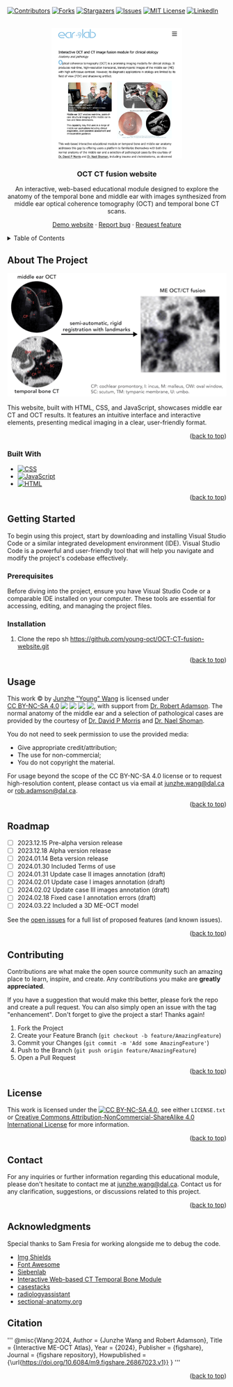 <!-- Improved compatibility of back to top link: See: https://github.com/othneildrew/Best-README-Template/pull/73 -->

<a name="readme-top"></a>

<!--
*** Thanks for checking out the Best-README-Template. If you have a suggestion
*** that would make this better, please fork the repo and create a pull request
*** or simply open an issue with the tag "enhancement".
*** Don't forget to give the project a star!
*** Thanks again! Now go create something AMAZING! :D
-->

<!-- PROJECT SHIELDS -->
<!--
*** I'm using markdown "reference style" links for readability.
*** Reference links are enclosed in brackets [ ] instead of parentheses ( ).
*** See the bottom of this document for the declaration of the reference variables
*** for contributors-url, forks-url, etc. This is an optional, concise syntax you may use.
*** https://www.markdownguide.org/basic-syntax/#reference-style-links
-->

[![Contributors][contributors-shield]][contributors-url]
[![Forks][forks-shield]][forks-url]
[![Stargazers][stars-shield]][stars-url]
[![Issues][issues-shield]][issues-url]
[![MIT License][license-shield]][license-url]
[![LinkedIn][linkedin-shield]][linkedin-url]

<!-- PROJECT LOGO -->
<br />
<div align="center">
  <a href="https://github.com/github_username/repo_name">
    <img src="dist/images/readme/index.jpg" alt="Logo" width="300">
  </a>

<h3 align="center">OCT CT fusion website</h3>

  <p align="center">

An interactive, web-based educational module designed to explore the anatomy of the temporal bone and middle ear with images
synthesized from middle ear optical coherence tomography (OCT) and temporal bone CT scans.

<!-- <br />
<a href="https://github.com/github_username/repo_name"><strong>Explore the docs »</strong></a>
<br /> -->
<!-- <br />
<a href="https://github.com/github_username/repo_name">View Demo</a> -->
<!-- · -->

<a href="https://earlab.ca">Demo website</a>
·
<a href="https://github.com/young-oct/OCT-CT-fusion-website/issues">Report bug</a>
·
<a href="https://github.com/young-oct/OCT-CT-fusion-website/issues">Request feature</a>

  </p>
</div>

<!-- TABLE OF CONTENTS -->
<details>
  <summary>Table of Contents</summary>
  <ol>
    <li>
      <a href="#about-the-project">About the project</a>
      <ul>
        <li><a href="#built-with">Built with</a></li>
      </ul>
    </li>
    <li>
      <a href="#getting-started">Getting started</a>
      <ul>
        <li><a href="#prerequisites">Prerequisites</a></li>
        <li><a href="#installation">Installation</a></li>
      </ul>
    </li>
    <li><a href="#usage">Usage</a></li>
    <li><a href="#roadmap">Roadmap</a></li>
    <li><a href="#contributing">Contributing</a></li>
    <li><a href="#license">License</a></li>
    <li><a href="#contact">Contact</a></li>
    <li><a href="#acknowledgments">Acknowledgments</a></li>
  </ol>
</details>

<!-- ABOUT THE PROJECT -->

## About The Project

<!-- Reference-style (two parts)-->

<!-- [![Product Name Screen Shot][product-screenshot]](HTML/images/fusion/01_fused_demo.gif)

[product-screenshot]: HTML/images/fusion/01_fused_demo.gif -->

[![Product Name Screen Shot][product-screenshot]](https://example.com)

<!-- # OCT-CT-fusion-website -->

This website, built with HTML, CSS, and JavaScript, showcases middle ear CT and OCT results. It features an intuitive interface and interactive elements, presenting medical imaging in a clear, user-friendly format.

<!-- Here's a blank template to get started: To avoid retyping too much info. Do a search and replace with your text editor for the following: `github_username`, `repo_name`, `twitter_handle`, `linkedin_username`, `email_client`, `email`, `project_title`, `project_description` -->

<p align="right">(<a href="#readme-top">back to top</a>)</p>

### Built With

<!-- - [![Next][Next.js]][Next-url]
<!-- - [![React][React.js]][React-url] -->
<!-- - [![Vue][Vue.js]][Vue-url]
- [![Angular][Angular.io]][Angular-url]
- [![Svelte][Svelte.dev]][Svelte-url]
- [![Laravel][Laravel.com]][Laravel-url]
- [![Bootstrap][Bootstrap.com]][Bootstrap-url]
- [![JQuery][JQuery.com]][JQuery-url] -->

- [![CSS][CSS-shield]][CSS-url]
- [![JavaScript][JavaScript-shield]][JavaScript-url]
- [![HTML][HTML-shield]][HTML-url]

<p align="right">(<a href="#readme-top">back to top</a>)</p>

<!-- GETTING STARTED -->

## Getting Started

To begin using this project, start by downloading and installing Visual Studio Code or a similar integrated development environment (IDE). Visual Studio Code is a powerful and user-friendly tool that will help you navigate and modify the project's codebase effectively.

### Prerequisites

Before diving into the project, ensure you have Visual Studio Code or a comparable IDE installed on your computer. These tools are essential for accessing, editing, and managing the project files.

### Installation

1. Clone the repo
   sh
   https://github.com/young-oct/OCT-CT-fusion-website.git

<p align="right">(<a href="#readme-top">back to top</a>)</p>

<!-- USAGE EXAMPLES -->

## Usage

<p xmlns:cc="http://creativecommons.org/ns#">
  This work &copy;
  <span class="current-year" id="termYear"></span> by
  <a
    id="TermOfUse-namelink"
    rel="cc:attributionURL dct:creator"
    property="cc:attributionName"
    href="https://www.linkedin.com/in/junzhe-young-wang/"
    >Junzhe "Young" Wang</a
  >
  is licensed under
  <a
    href="http://creativecommons.org/licenses/by-nc-sa/4.0/?ref=chooser-v1"
    target="_blank"
    rel="license noopener noreferrer"
    style="display: inline-block"
    >CC BY-NC-SA 4.0<img
      style="height: 1rem !important; margin-left: 0.25rem; vertical-align: text-top"
      src="https://mirrors.creativecommons.org/presskit/icons/cc.svg?ref=chooser-v1" /><img
      style="height: 1rem !important; margin-left: 0.25rem; vertical-align: text-top"
      src="https://mirrors.creativecommons.org/presskit/icons/by.svg?ref=chooser-v1" /><img
      style="height: 1rem !important; margin-left: 0.25rem; vertical-align: text-top"
      src="https://mirrors.creativecommons.org/presskit/icons/nc.svg?ref=chooser-v1" /><img
      style="height: 1rem !important; margin-left: 0.25rem; vertical-align: text-top"
      src="https://mirrors.creativecommons.org/presskit/icons/sa.svg?ref=chooser-v1" /></a
  >, with support from
  <a
    rel="cc:attributionURL dct:creator"
    property="cc:attributionName"
    href="https://www.dal.ca/faculty/school-biomedical-engineering/our-people/our-faculty-atok/RobAdamson.html"
    ><span style="white-space: nowrap">Dr. Robert Adamson</span></a
  >. The normal anatomy of the middle ear and a selection of pathological cases are provided by the courtesy of
  <a
    rel="cc:attributionURL dct:creator"
    property="cc:attributionName"
    href="https://medicine.dal.ca/departments/department-sites/surgery/divisions/otolaryngology/our-people/faculty/david-p--morris.html"
    ><span style="white-space: nowrap">Dr. David P Morris</span></a
  >
  and
  <a rel="cc:attributionURL dct:creator"
    property="cc:attributionName"
    href="https://medicine.dal.ca/departments/department-sites/surgery/divisions/otolaryngology/our-people/faculty/nael-shoman.html"
    ><span style="white-space: nowrap">Dr. Nael Shoman</span></a
  >.
</p>
<p >You do not need to seek permission to use the provided media:</p>
<div >
  <ul>
    <li>Give appropriate credit/attribution;</li>
    <li>The use for non-commercial;</li>
    <li>You do not copyright the material.</li>
  </ul>
</div>

<p >
  For usage beyond the scope of the CC BY-NC-SA 4.0 license or to request high-resolution content, please contact us via email
  at
   <a href="mailto:junzhe.wang@dal.ca">junzhe.wang@dal.ca</i></a> or <a id="TermOfUse-namelink" href="mailto:rob.adamson@dal.ca">rob.adamson@dal.ca</i></a>.
</p>

<p align="right">(<a href="#readme-top">back to top</a>)</p>

<!-- ROADMAP -->

## Roadmap

- [ ] 2023.12.15 Pre-alpha version release
- [ ] 2023.12.18 Alpha version release
- [ ] 2024.01.14 Beta version release
- [ ] 2024.01.30 Included Terms of use
- [ ] 2024.01.31 Update case II images annotation (draft)
- [ ] 2024.02.01 Update case I images annotation (draft)
- [ ] 2024.02.02 Update case III images annotation (draft)
- [ ] 2024.02.18 Fixed case I annotation errors (draft)
- [ ] 2024.03.22 Included a 3D ME-OCT model
<!-- - [ ] Nested Feature -->

See the [open issues](https://github.com/young-oct/OCT-CT-fusion-website/issues) for a full list of proposed features (and known issues).

<p align="right">(<a href="#readme-top">back to top</a>)</p>

<!-- CONTRIBUTING -->

## Contributing

Contributions are what make the open source community such an amazing place to learn, inspire, and create. Any contributions you make are **greatly appreciated**.

If you have a suggestion that would make this better, please fork the repo and create a pull request. You can also simply open an issue with the tag "enhancement".
Don't forget to give the project a star! Thanks again!

1. Fork the Project
2. Create your Feature Branch (`git checkout -b feature/AmazingFeature`)
3. Commit your Changes (`git commit -m 'Add some AmazingFeature'`)
4. Push to the Branch (`git push origin feature/AmazingFeature`)
5. Open a Pull Request

<p align="right">(<a href="#readme-top">back to top</a>)</p>

<!-- LICENSE -->

## License

<!-- Distributed under the MIT License. See `LICENSE.txt` for more information. -->

This work is licensed under the [![CC BY-NC-SA 4.0][cc-by-nc-sa-shield]][cc-by-nc-sa], see either `LICENSE.txt` or [Creative Commons Attribution-NonCommercial-ShareAlike 4.0 International License][cc-by-nc-sa] for more information.

[cc-by-nc-sa]: http://creativecommons.org/licenses/by-nc-sa/4.0/
[cc-by-nc-sa-shield]: https://img.shields.io/badge/License-CC%20BY--NC--SA%204.0-lightgrey.svg

<p align="right">(<a href="#readme-top">back to top</a>)</p>

## Contact

For any inquiries or further information regarding this educational module, please don't hesitate to contact me at junzhe.wang@dal.ca.
Contact us for any clarification, suggestions, or discussions related to this project.

<!--
Young Wang - [![LinkedIn][linkedin-shield]][linkedin-url] - junzhe.wang@dal.ca

Project Link: [https://github.com/young-oct/OCT-CT-fusion-website](https://github.com/young-oct/OCT-CT-fusion-website) -->

<p align="right">(<a href="#readme-top">back to top</a>)</p>

<!-- ACKNOWLEDGMENTS -->

## Acknowledgments

Special thanks to Sam Fresia for working alongside me to debug the code.

<!-- * [Choose an Open Source License](https://choosealicense.com) -->
<!-- * [GitHub Emoji Cheat Sheet](https://www.webpagefx.com/tools/emoji-cheat-sheet) -->
<!-- * [Malven's Flexbox Cheatsheet](https://flexbox.malven.co/) -->
<!-- * [Malven's Grid Cheatsheet](https://grid.malven.co/) -->

- [Img Shields](https://shields.io)
- [Font Awesome](https://fontawesome.com)
- [Siebenlab](http://www.siebenlab.com/)
- [Interactive Web-based CT Temporal Bone Module](http://uwmsk.org/temporalbone/index.html)
- [casestacks](https://www.casestacks.com/neuro/ct/temporal-bone-anatomy/)
- [radiologyassistant](https://radiologyassistant.nl/head-neck/temporal-bone/anatomy-2-0)
- [sectional-anatomy.org](https://sectional-anatomy.org/ct-head-neck/)

<!-- * [React Icons](https://react-icons.github.io/react-icons/search) -->

## Citation
'''
@misc{Wang:2024,
  Author = {Junzhe Wang and Robert Adamson},
  Title = {Interactive ME-OCT Atlas},
  Year = {2024},
  Publisher = {figshare},
  Journal = {figshare repository},
  Howpublished = {\url{https://doi.org/10.6084/m9.figshare.26867023.v1}}
}
'''

<!-- * [Choose an Open Source License](https://choosealicense.com) -->
<!-- * [GitHub Emoji Cheat Sheet](https://www.webpagefx.com/tools/emoji-cheat-sheet) -->
<!-- * [Malven's Flexbox Cheatsheet](https://flexbox.malven.co/) -->
<!-- * [Malven's Grid Cheatsheet](https://grid.malven.co/) -->

<p align="right">(<a href="#readme-top">back to top</a>)</p>

<!-- MARKDOWN LINKS & IMAGES -->
<!-- https://www.markdownguide.org/basic-syntax/#reference-style-links -->

[contributors-shield]: https://img.shields.io/github/contributors/young-oct/OCT-CT-fusion-website.svg?style=for-the-badge
[contributors-url]: https://github.com/young-oct/OCT-CT-fusion-website/graphs/contributors
[forks-shield]: https://img.shields.io/github/forks/young-oct/OCT-CT-fusion-website.svg?style=for-the-badge
[forks-url]: https://github.com/young-oct/OCT-CT-fusion-website/forks
[stars-shield]: https://img.shields.io/github/stars/young-oct/OCT-CT-fusion-website.svg?style=for-the-badge
[stars-url]: https://github.com/young-oct/OCT-CT-fusion-website
[issues-shield]: https://img.shields.io/github/issues/young-oct/OCT-CT-fusion-website.svg?style=for-the-badge
[issues-url]: https://github.com/young-oct/OCT-CT-fusion-website/issues
[license-shield]: https://img.shields.io/github/license/young-oct/OCT-CT-fusion-website.svg?style=for-the-badge
[license-url]: https://github.com/young-oct/OCT-CT-fusion-website/blob/dev/LICENSE
[linkedin-shield]: https://img.shields.io/badge/-LinkedIn-black.svg?style=for-the-badge&logo=linkedin&colorB=555
[linkedin-url]: https://www.linkedin.com/in/junzhe-young-wang/
[product-screenshot]: images/fusion/01_fused_demo.gif
[Next.js]: https://img.shields.io/badge/next.js-000000?style=for-the-badge&logo=nextdotjs&logoColor=white
[Next-url]: https://nextjs.org/
[React.js]: https://img.shields.io/badge/React-20232A?style=for-the-badge&logo=react&logoColor=61DAFB
[React-url]: https://reactjs.org/
[Vue.js]: https://img.shields.io/badge/Vue.js-35495E?style=for-the-badge&logo=vuedotjs&logoColor=4FC08D
[Vue-url]: https://vuejs.org/
[Angular.io]: https://img.shields.io/badge/Angular-DD0031?style=for-the-badge&logo=angular&logoColor=white
[Angular-url]: https://angular.io/
[Svelte.dev]: https://img.shields.io/badge/Svelte-4A4A55?style=for-the-badge&logo=svelte&logoColor=FF3E00
[Svelte-url]: https://svelte.dev/
[Laravel.com]: https://img.shields.io/badge/Laravel-FF2D20?style=for-the-badge&logo=laravel&logoColor=white
[Laravel-url]: https://laravel.com
[Bootstrap.com]: https://img.shields.io/badge/Bootstrap-563D7C?style=for-the-badge&logo=bootstrap&logoColor=white
[Bootstrap-url]: https://getbootstrap.com
[JQuery.com]: https://img.shields.io/badge/jQuery-0769AD?style=for-the-badge&logo=jquery&logoColor=white
[JQuery-url]: https://jquery.com
[CSS-shield]: https://img.shields.io/badge/CSS-1572B6?style=for-the-badge&logo=css3&logoColor=white
[CSS-url]: https://www.w3.org/Style/CSS/Overview.en.html
[JavaScript-shield]: https://img.shields.io/badge/JavaScript-F7DF1E?style=for-the-badge&logo=javascript&logoColor=black
[JavaScript-url]: https://www.javascript.com
[HTML-shield]: https://img.shields.io/badge/HTML-E34F26?style=for-the-badge&logo=html5&logoColor=white
[HTML-url]: https://www.w3.org/html/
